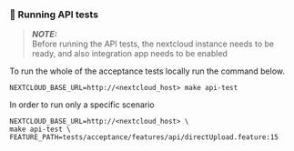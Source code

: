 ### 🧪 Running API tests

> **_NOTE:_**  
> Before running the API tests, the nextcloud instance needs to be ready, and also integration app needs to be enabled

To run the whole of the acceptance tests locally run the command below.
```shell
NEXTCLOUD_BASE_URL=http://<nextcloud_host> make api-test
```

In order to run only a specific scenario
```shell
NEXTCLOUD_BASE_URL=http://<nextcloud_host> \                                                                                                                                            
make api-test \
FEATURE_PATH=tests/acceptance/features/api/directUpload.feature:15
```
